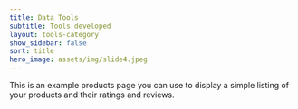 ```yaml
---
title: Data Tools
subtitle: Tools developed
layout: tools-category
show_sidebar: false
sort: title
hero_image: assets/img/slide4.jpeg
---
```


This is an example products page you can use to display a simple listing of your products and their ratings and reviews.